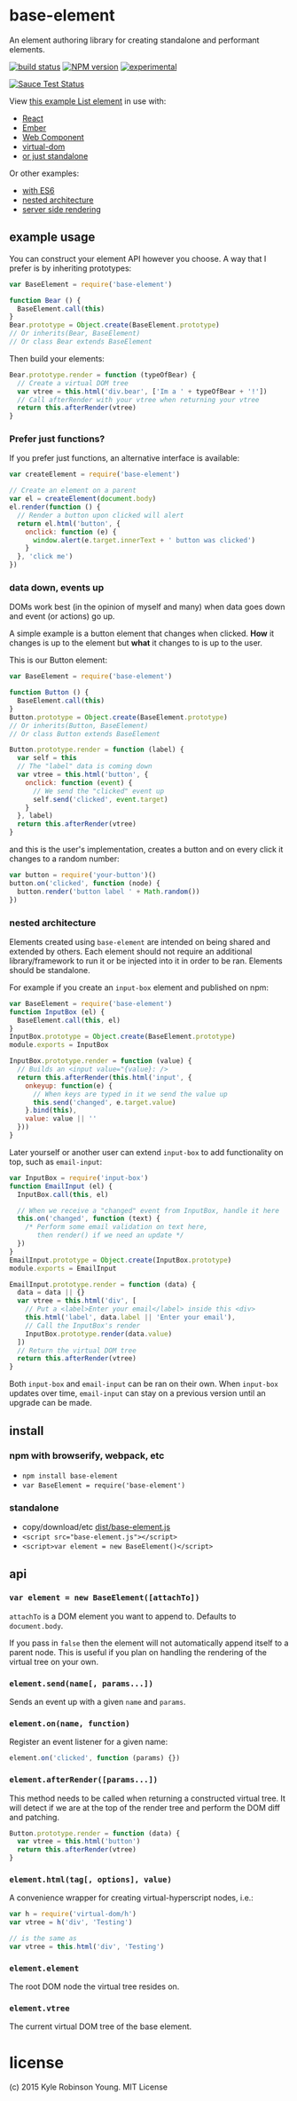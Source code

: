 # base-element
An element authoring library for creating standalone and performant elements.

[![build status](https://secure.travis-ci.org/shama/base-element.svg)](https://travis-ci.org/shama/base-element)
[![NPM version](https://badge.fury.io/js/base-element.svg)](https://badge.fury.io/js/base-element)
[![experimental](http://hughsk.github.io/stability-badges/dist/experimental.svg)](http://github.com/hughsk/stability-badges)

[![Sauce Test Status](https://saucelabs.com/browser-matrix/shama.svg)](https://saucelabs.com/u/shama)

View [this example List element](https://github.com/shama/base-element/blob/master/examples/list.js) in use with:
* [React](https://github.com/shama/base-element/blob/master/examples/react.js)
* [Ember](https://github.com/shama/base-element/blob/master/examples/ember.js)
* [Web Component](https://github.com/shama/base-element/blob/master/examples/webcomponent.js)
* [virtual-dom](https://github.com/shama/base-element/blob/master/examples/virtual-dom.js)
* [or just standalone](https://github.com/shama/base-element/blob/master/examples/standalone.js)

Or other examples:
* [with ES6](https://github.com/shama/base-element/blob/master/examples/es6.js)
* [nested architecture](https://github.com/shama/base-element/blob/master/examples/nesting.js)
* [server side rendering](https://github.com/shama/base-element/blob/master/examples/server-side.js)

## example usage
You can construct your element API however you choose. A way that I prefer is
by inheriting prototypes:

```js
var BaseElement = require('base-element')

function Bear () {
  BaseElement.call(this)
}
Bear.prototype = Object.create(BaseElement.prototype)
// Or inherits(Bear, BaseElement)
// Or class Bear extends BaseElement
```

Then build your elements:

```js
Bear.prototype.render = function (typeOfBear) {
  // Create a virtual DOM tree
  var vtree = this.html('div.bear', ['Im a ' + typeOfBear + '!'])
  // Call afterRender with your vtree when returning your vtree
  return this.afterRender(vtree)
}
```

### Prefer just functions?
If you prefer just functions, an alternative interface is available:

```js
var createElement = require('base-element')

// Create an element on a parent
var el = createElement(document.body)
el.render(function () {
  // Render a button upon clicked will alert
  return el.html('button', {
    onclick: function (e) {
      window.alert(e.target.innerText + ' button was clicked')
    }
  }, 'click me')
})
```

### data down, events up
DOMs work best (in the opinion of myself and many) when data goes down
and event (or actions) go up.

A simple example is a button element that changes when clicked. **How** it
changes is up to the element but **what** it changes to is up to the user.

This is our Button element:

```js
var BaseElement = require('base-element')

function Button () {
  BaseElement.call(this)
}
Button.prototype = Object.create(BaseElement.prototype)
// Or inherits(Button, BaseElement)
// Or class Button extends BaseElement

Button.prototype.render = function (label) {
  var self = this
  // The "label" data is coming down
  var vtree = this.html('button', {
    onclick: function (event) {
      // We send the "clicked" event up
      self.send('clicked', event.target)
    }
  }, label)
  return this.afterRender(vtree)
}
```

and this is the user's implementation, creates a button and on every click it
changes to a random number:

```js
var button = require('your-button')()
button.on('clicked', function (node) {
  button.render('button label ' + Math.random())
})
```

### nested architecture
Elements created using `base-element` are intended on being shared and extended
by others. Each element should not require an additional library/framework to
run it or be injected into it in order to be ran. Elements should be standalone.

For example if you create an `input-box` element and published on npm:

```js
var BaseElement = require('base-element')
function InputBox (el) {
  BaseElement.call(this, el)
}
InputBox.prototype = Object.create(BaseElement.prototype)
module.exports = InputBox

InputBox.prototype.render = function (value) {
  // Builds an <input value="{value}: />
  return this.afterRender(this.html('input', {
    onkeyup: function(e) {
      // When keys are typed in it we send the value up
      this.send('changed', e.target.value)
    }.bind(this),
    value: value || ''
  }))
}
```

Later yourself or another user can extend `input-box` to add functionality on
top, such as `email-input`:

```js
var InputBox = require('input-box')
function EmailInput (el) {
  InputBox.call(this, el)

  // When we receive a "changed" event from InputBox, handle it here
  this.on('changed', function (text) {
    /* Perform some email validation on text here,
       then render() if we need an update */
  })
}
EmailInput.prototype = Object.create(InputBox.prototype)
module.exports = EmailInput

EmailInput.prototype.render = function (data) {
  data = data || {}
  var vtree = this.html('div', [
    // Put a <label>Enter your email</label> inside this <div>
    this.html('label', data.label || 'Enter your email'),
    // Call the InputBox's render
    InputBox.prototype.render(data.value)
  ])
  // Return the virtual DOM tree
  return this.afterRender(vtree)
}
```

Both `input-box` and `email-input` can be ran on their own. When `input-box`
updates over time, `email-input` can stay on a previous version until an upgrade
can be made.

## install

### npm with browserify, webpack, etc

* `npm install base-element`
* `var BaseElement = require('base-element')`

### standalone

* copy/download/etc [dist/base-element.js](https://github.com/shama/base-element/blob/master/dist/base-element.js)
* `<script src="base-element.js"></script>`
* `<script>var element = new BaseElement()</script>`

## api

### `var element = new BaseElement([attachTo])`
`attachTo` is a DOM element you want to append to. Defaults to `document.body`.

If you pass in `false` then the element will not automatically append itself to
a parent node. This is useful if you plan on handling the rendering of the
virtual tree on your own.

### `element.send(name[, params...])`
Sends an event up with a given `name` and `params`.

### `element.on(name, function)`
Register an event listener for a given name:

```js
element.on('clicked', function (params) {})
```

### `element.afterRender([params...])`
This method needs to be called when returning a constructed virtual tree. It
will detect if we are at the top of the render tree and perform the DOM diff
and patching.

```js
Button.prototype.render = function (data) {
  var vtree = this.html('button')
  return this.afterRender(vtree)
}
```

### `element.html(tag[, options], value)`
A convenience wrapper for creating virtual-hyperscript nodes, i.e.:

```js
var h = require('virtual-dom/h')
var vtree = h('div', 'Testing')

// is the same as
var vtree = this.html('div', 'Testing')
```

### `element.element`
The root DOM node the virtual tree resides on.

### `element.vtree`
The current virtual DOM tree of the base element.

# license
(c) 2015 Kyle Robinson Young. MIT License
